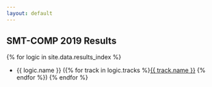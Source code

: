 ```yaml
---
layout: default
---
```

## SMT-COMP 2019 Results

{% for logic in site.data.results_index %}
- {{ logic.name }} ({% for track in logic.tracks %}[{{ track.name }}]({{track.link}}) {% endfor %})
{% endfor %}
<!--
<table id="sequential" class="result sorted">
<thead><tr>
  <th>Solver</th>
  <th>Error Score</th>
  <th>Correctly Solved Score</th>
  <th>CPU time Score</th>
  <th>Solved</th>
  <th>Unsolved</th>
</tr></thead>
    {% for solver in site.results %}
    <tr>
        <td>{{ solver.name }}</td>
        <td>{{ solver.errorScore }}</td>
        <td>{{ solver.correctScore }}</td>
        <td>{{ solver.CPUScore }}</td>
        <td>{{ solver.solved }}</td>
        <td>{{ solver.unsolved }}</td>
    </tr>
    {% endfor %}
<tr>
  <td>CVC4</td>
  <td>0.000</td>
  <td>35397.747</td>
  <td>188.042</td>
<td>39274</td>
<td>828</td>
</tr><tr>
  <td>MathSAT<SUP><a href="#fn">n</a></SUP></td>
  <td>0.000</td>
  <td>31912.757</td>
  <td>286.331</td>
<td>38570</td>
<td>1532</td>
</tr><tr>
  <td>Minkeyrink-MT</td>
  <td>0.000</td>
  <td>34177.756</td>
  <td>228.504</td>
<td>39327</td>
<td>775</td>
</tr><tr>
  <td>Minkeyrink-ST</td>
  <td>0.000</td>
  <td>35892.846</td>
  <td>172.188</td>
<td>39529</td>
<td>573</td>
</tr><tr>
  <td>STP-CMS-mt-2018</td>
  <td>0.000</td>
  <td>33817.158</td>
  <td>258.014</td>
<td>38421</td>
<td>1681</td>
</tr><tr>
  <td>STP-CMS-st-2018</td>
  <td>0.000</td>
  <td>35215.086</td>
  <td>199.040</td>
<td>38796</td>
<td>1306</td>
</tr><tr>
  <td>STP-Riss-st-2018</td>
  <td>0.000</td>
  <td>34032.066</td>
  <td>232.003</td>
<td>38068</td>
<td>2034</td>
</tr><tr>
  <td>Yices 2.6.0</td>
  <td>0.000</td>
  <td>32801.421</td>
  <td>261.922</td>
<td>39045</td>
<td>1057</td>
</tr><tr>
  <td>z3-4.7.1<SUP><a href="#fn">n</a></SUP></td>
  <td>0.000</td>
  <td>33199.774</td>
  <td>244.757</td>
<td>37349</td>
<td>2753</td>
</tr>
</table>
-->

